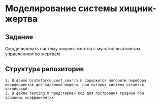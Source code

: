 # Моделирование системы хищник-жертва

## Задание
Смоделировать систему хищник-жертва с мультипликативным управлением по жертвам

## Структура репозитория
```
1. В файле bruteforce_coef_search.m содержится алгоритм перебора коэффициентов для заданной модели, при которых система остается устойчивой
2. В файле testing.m представлен код для построения графика при заданных коэффициентах
```
